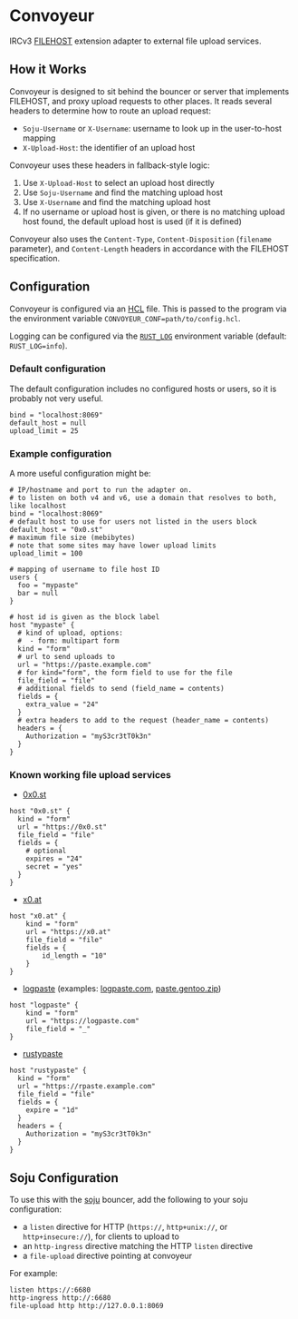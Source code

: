 # Convoyeur

IRCv3 [FILEHOST](https://soju.im/filehost) extension adapter to external file upload services.

## How it Works

Convoyeur is designed to sit behind the bouncer or server that implements FILEHOST, and proxy
upload requests to other places. It reads several headers to determine how to route an upload request:

- `Soju-Username` or `X-Username`: username to look up in the user-to-host mapping
- `X-Upload-Host`: the identifier of an upload host

Convoyeur uses these headers in fallback-style logic:

1. Use `X-Upload-Host` to select an upload host directly
2. Use `Soju-Username` and find the matching upload host
3. Use `X-Username` and find the matching upload host
4. If no username or upload host is given, or there is no matching upload host found, the default upload
   host is used (if it is defined)

Convoyeur also uses the `Content-Type`, `Content-Disposition` (`filename` parameter), and `Content-Length`
headers in accordance with the FILEHOST specification.

## Configuration

Convoyeur is configured via an [HCL](https://github.com/hashicorp/hcl/blob/main/hclsyntax/spec.md)
file. This is passed to the program via the environment variable `CONVOYEUR_CONF=path/to/config.hcl`.

Logging can be configured via the [`RUST_LOG`](https://docs.rs/env_logger/latest/env_logger/#enabling-logging)
environment variable (default: `RUST_LOG=info`).

### Default configuration

The default configuration includes no configured hosts or users, so it is probably not very useful.

```hcl
bind = "localhost:8069"
default_host = null
upload_limit = 25
```

### Example configuration

A more useful configuration might be:

```hcl
# IP/hostname and port to run the adapter on.
# to listen on both v4 and v6, use a domain that resolves to both, like localhost
bind = "localhost:8069"
# default host to use for users not listed in the users block
default_host = "0x0.st"
# maximum file size (mebibytes)
# note that some sites may have lower upload limits
upload_limit = 100

# mapping of username to file host ID
users {
  foo = "mypaste"
  bar = null
}

# host id is given as the block label
host "mypaste" {
  # kind of upload, options:
  #  - form: multipart form
  kind = "form"
  # url to send uploads to
  url = "https://paste.example.com"
  # for kind="form", the form field to use for the file
  file_field = "file"
  # additional fields to send (field_name = contents)
  fields = {
    extra_value = "24"
  }
  # extra headers to add to the request (header_name = contents)
  headers = {
    Authorization = "myS3cr3tT0k3n"
  }
}
```

### Known working file upload services

- [0x0.st](https://0x0.st)
```hcl
host "0x0.st" {
  kind = "form"
  url = "https://0x0.st"
  file_field = "file"
  fields = {
    # optional
    expires = "24"
    secret = "yes"
  }
}
```
- [x0.at](https://x0.at)
```hcl
host "x0.at" {
    kind = "form"
    url = "https://x0.at"
    file_field = "file"
    fields = {
        id_length = "10"
    }
}
```
- [logpaste](https://github.com/mtlynch/logpaste)
  (examples: [logpaste.com](https://logpaste.com), [paste.gentoo.zip](https://paste.gentoo.zip))
```hcl
host "logpaste" {
    kind = "form"
    url = "https://logpaste.com"
    file_field = "_"
}
```
- [rustypaste](https://github.com/orhun/rustypaste)
```hcl
host "rustypaste" {
  kind = "form"
  url = "https://rpaste.example.com"
  file_field = "file"
  fields = {
    expire = "1d"
  }
  headers = {
    Authorization = "myS3cr3tT0k3n"
  }
}

```

## Soju Configuration

To use this with the [soju](https://soju.im) bouncer, add the following to your soju configuration:

- a `listen` directive for HTTP (`https://`, `http+unix://`, or `http+insecure://`), for clients to upload to
- an `http-ingress` directive matching the HTTP `listen` directive
- a `file-upload` directive pointing at convoyeur

For example:
```
listen https://:6680
http-ingress http://:6680
file-upload http http://127.0.0.1:8069
```
